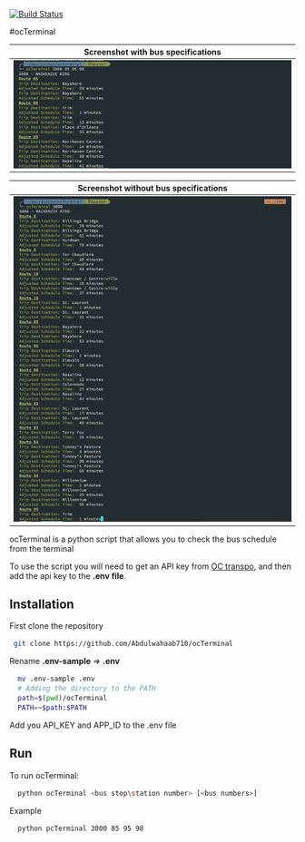 [![Build Status](https://travis-ci.org/Abdulwahaab710/ocTerminal.svg?branch=master)](https://travis-ci.org/Abdulwahaab710/ocTerminal)

#ocTerminal

| Screenshot with bus specifications |
| ---------------------------------- |
|![Screenshot with bus specifications](https://raw.githubusercontent.com/Abdulwahaab710/ocTerminal/master/screeenshot-with-bus-specifications.png)|

| Screenshot without bus specifications |
| ------------------------------------- |
|![Screenshot without bus specifications](https://raw.githubusercontent.com/Abdulwahaab710/ocTerminal/master/screeenshot-without-bus-specifications.png)|

ocTerminal is a python script that allows you to check the bus schedule from the terminal

To use the script you will need to get an API key from [OC transpo](http://www.octranspo.com/developers), and then add the api key to the **.env file**.

## Installation
First clone the repository
```bash
 git clone https://github.com/Abdulwahaab710/ocTerminal
```
Rename **.env-sample** => **.env**
```bash
  mv .env-sample .env
  # Adding the directory to the PATH
  path=$(pwd)/ocTerminal
  PATH=~$path:$PATH
```
Add you API_KEY and APP_ID to the .env file

## Run
To run ocTerminal:
```bash
  python ocTerminal <bus stop\station number> [<bus numbers>]
```
Example
```bash
  python pcTerminal 3000 85 95 98
```
